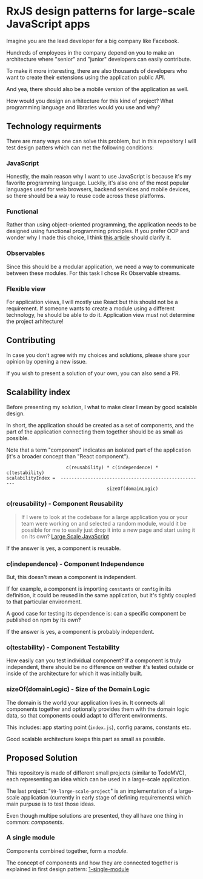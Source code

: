 # RxJS design patterns for large-scale JavaScript apps
Imagine you are the lead developer for a big company like Facebook.

Hundreds of employees in the company depend on you to make an architecture where
"senior" and "junior" developers can easily contribute.

To make it more interesting,
there are also thousands of developers who want to create their extensions using the application public API.

And yea, there should also be a mobile version of the application as well.

How would you design an arhitecture for this kind of project?
What programming language and libraries would you use and why?

## Technology requirments
There are many ways one can solve this problem,
but in this repository I will test design patters which can met the following conditions:

### JavaScript
Honestly, the main reason why I want to use JavaScript is because it's my favorite programming language.
Luckily, it's also one of the most popular languages used for web browsers, backend services and mobile devices, 
so there should be a way to reuse code across these platforms.

### Functional
Rather than using object-oriented programming, the application needs to be designed using functional programming principles.
If you prefer OOP and wonder why I made this choice, I think [this article](https://medium.com/javascript-scene/the-two-pillars-of-javascript-ee6f3281e7f3) should clarify it. 

### Observables
Since this should be a modular application, we need a way to communicate between these modules.
For this task I chose Rx Observable streams.

### Flexible view
For application views, I will mostly use React but this should not be a requirement.
If someone wants to create a module using a different technology, he should be able to do it.
Application view must not determine the project arhitecture!

## Contributing
In case you don't agree with my choices and solutions, please share your opinion by opening a new issue.

If you wish to present a solution of your own, you can also send a PR.

## Scalability index
Before presenting my solution, I what to make clear I mean by good scalable design.

In short, the application should be created as a set of components,
and the part of the application connecting them together should be as small as possible.

Note that a term "component" indicates an isolated part of the application
(it's a broader concept than "React component").

```
                      c(reusability) * c(independence) * c(testability)
scalabilityIndex =  -----------------------------------------------------
                                     sizeOf(domainLogic)

```

### c(reusability) - Component Reusability
> If I were to look at the codebase for a large application you or your team were working on and selected a random module, would it be possible for me to easily just drop it into a new page and start using it on its own? [Large Scale JavaScript](https://addyosmani.com/largescalejavascript)

If the answer is yes, a component is reusable.

### c(independence) - Component Independence
But, this doesn't mean a component is independent.

If for example, a component is importing `constants` or `config` in its definition, 
it could be reused in the same application, but it's tightly coupled to that particular environment.

A good case for testing its dependence is: can a specific component be published on npm by its own? 

If the answer is yes, a component is probably independent.

### c(testability) - Component Testability
How easily can you test individual component?
If a component is truly independent, 
there should be no difference on wether it's tested outside or inside of the architecture for which it was initially built.

### sizeOf(domainLogic) - Size of the Domain Logic
The domain is the world your application lives in.
It connects all components together and optionally provides them with the domain logic data, 
so that components could adapt to different environments.

This includes: app starting point (`index.js`), config params, constants etc.

Good scalable architecture keeps this part as small as possible.

## Proposed Solution
This repository is made of different small projects (similar to TodoMVC),
each representing an idea which can be used in a large-scale application.

The last project: "`99-large-scale-project`" is an implementation of a large-scale application (currently in early stage of defining requirements) which main purpuse is to test those ideas.

Even though multipe solutions are presented, they all have one thing in common: *components*.

### A single module
Components combined together, form a *module*.

The concept of components and how they are connected together is explained in first design pattern: [1-single-module](./1-single-module)
